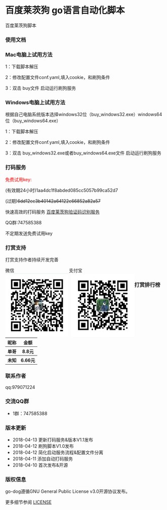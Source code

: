# 百度莱茨狗 go语言自动化脚本

<p>百度莱茨狗脚本</p>

### 使用文档
<h3>Mac电脑上试用方法</h3>
<p>1：下载脚本解压</p>
<p>2：修改配置文件conf.yaml,填入cookie，和刷狗条件</p>
<p>3：双击 buy文件 启动运行刷狗服务</p>
<h3>Windows电脑上试用方法</h3>
<p>根据自己电脑系统版本选择windows32位（buy_windows32.exe）windows64位（buy_windows64.exe）</p>
<p>1：下载脚本解压</p>
<p>2：修改配置文件conf.yaml,填入cookie，和刷狗条件</p>
<p>3：双击 buy_windows32.exe或者buy_windows64.exe文件 启动运行刷狗服务</p>

### 打码服务

<font color="red">免费试用key:</font>
<p>(有效期24小时)1aa4dc1f8abded085cc5057b99ca52d7</p>
<p>(过期)<del>6dd12ec3b40142a64122c66852a82a57</del></p>
<p>快速高效的打码服务 <a href="http://www.popyelove.com">百度莱茨狗验证码识别服务</a></p>
<p>QQ群:747585388</p>
<p>不定期发送免费试用key</p>

### 打赏支持
<p>打赏支持作者持续开发完善</p>
微信&nbsp;&nbsp;&nbsp;&nbsp;&nbsp;
&nbsp;&nbsp;&nbsp;&nbsp;&nbsp;
&nbsp;&nbsp;&nbsp;&nbsp;&nbsp;
&nbsp;&nbsp;&nbsp;&nbsp;&nbsp;
&nbsp;&nbsp;&nbsp;&nbsp;&nbsp;
&nbsp;&nbsp;&nbsp;&nbsp;&nbsp;
&nbsp;&nbsp;&nbsp;&nbsp;&nbsp;
&nbsp;&nbsp;支付宝
<div style="float:left;">
    <img src="img/wPay.jpg" />&nbsp;
    <img src="img/zPay.jpg" />
</div>

### 打赏排行榜
<table width="350px">
        <tr>
            <th>昵称</th>
            <th>金额</th>
        </tr>
        <tr>
            <th>单哥</th>
            <th>8.8元</th>
        </tr>
        <tr>
            <th>未知</th>
            <th>6.66元</th>
        </tr>
    </table>

### 联系作者
<p>qq:979071224</p>

### 交流QQ群

* 1群：747585388


### 版本更新
* 2018-04-13 更新打码服务&版本V1.1发布
* 2018-04-12 刷狗脚本V1.0发布
* 2018-04-12 简化启动服务流程&配置文件分离
* 2018-04-11 添加自动打码服务
* 2018-04-10 首次发布&开源

### 版权信息

go-dog遵循GNU General Public License v3.0开源协议发布。

更多细节参阅 [LICENSE](LICENSE)